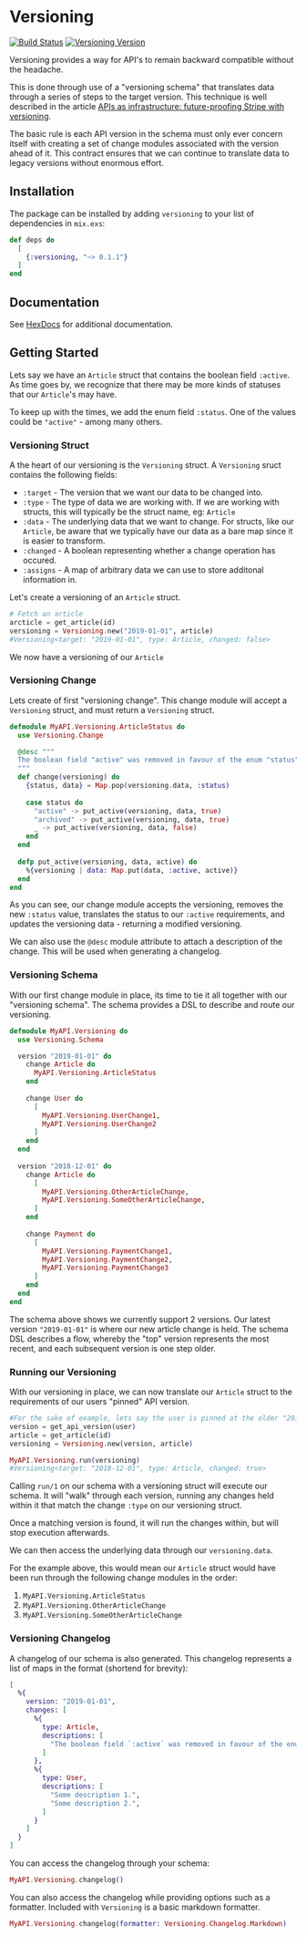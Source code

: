 # Versioning
[![Build Status](https://travis-ci.org/nsweeting/versioning.svg?branch=master)](https://travis-ci.org/nsweeting/versioning)
[![Versioning Version](https://img.shields.io/hexpm/v/versioning.svg)](https://hex.pm/packages/versioning)

Versioning provides a way for API's to remain backward compatible without the headache.

This is done through use of a "versioning schema" that translates data through a series
of steps to the target version. This technique is well described in the  article [APIs as infrastructure: future-proofing Stripe with versioning](https://stripe.com/blog/api-versioning).

The basic rule is each API version in the schema must only ever concern itself with creating a
set of change modules associated with the version ahead of it. This contract ensures
that we can continue to translate data to legacy versions without enormous effort.

## Installation

The package can be installed by adding `versioning` to your list of dependencies in `mix.exs`:

```elixir
def deps do
  [
    {:versioning, "~> 0.1.1"}
  ]
end
```

## Documentation

See [HexDocs](https://hexdocs.pm/versioning) for additional documentation.

## Getting Started

Lets say we have an `Article` struct that contains the boolean field `:active`. As time goes by, we recognize that there may be more kinds of statuses that our `Article`'s may have.

To keep up with the times, we add the enum field `:status`. One of the values could be `"active"` - among many others.

### Versioning Struct

A the heart of our versioning is the `Versioning` struct. A `Versioning` sruct contains the following fields: 

 - `:target` - The version that we want our data to be changed into.
 - `:type` - The type of data we are working with. If we are working with structs, this will typically be the struct name, eg: `Article`
 - `:data` - The underlying data that we want to change. For structs, like our `Article`, be aware that we typically have our data as a bare map since it is easier to transform.
 - `:changed` - A boolean representing whether a change operation has occured.
 - `:assigns` - A map of arbitrary data we can use to store additonal information in.

Let's create a versioning of an `Article` struct.

```elixir
# Fetch an article
arcticle = get_article(id)
versioning = Versioning.new("2019-01-01", article)
#Versioning<target: "2019-01-01", type: Article, changed: false>
```

We now have a versioning of our `Article`

### Versioning Change

Lets create of first "versioning change". This change module will accept a `Versioning` struct, and must return a `Versioning` struct.

```elixir
defmodule MyAPI.Versioning.ArticleStatus do
  use Versioning.Change

  @desc """
  The boolean field "active" was removed in favour of the enum "status".
  """
  def change(versioning) do
    {status, data} = Map.pop(versioning.data, :status)
    
    case status do
      "active" -> put_active(versioning, data, true)
      "archived" -> put_active(versioning, data, true)
      _ -> put_active(versioning, data, false)
    end
  end
  
  defp put_active(versioning, data, active) do
    %{versioning | data: Map.put(data, :active, active)}
  end
end
```

As you can see, our change module accepts the versioning, removes the new `:status` value, translates the status to our `:active` requirements, and updates the versioning data - returning a modified versioning.

We can also use the `@desc` module attribute to attach a description of the change. This will be used when generating
a changelog.

### Versioning Schema

With our first change module in place, its time to tie it all together with our "versioning schema". The schema provides a DSL to describe and route our versioning.

```elixir
defmodule MyAPI.Versioning do
  use Versioning.Schema

  version "2019-01-01" do
    change Article do
      MyAPI.Versioning.ArticleStatus
    end
    
    change User do
      [
        MyAPI.Versioning.UserChange1,
        MyAPI.Versioning.UserChange2
      ]
    end
  end
  
  version "2018-12-01" do
    change Article do
      [
        MyAPI.Versioning.OtherArticleChange,
        MyAPI.Versioning.SomeOtherArticleChange,
      ]
    end
    
    change Payment do
      [
        MyAPI.Versioning.PaymentChange1,
        MyAPI.Versioning.PaymentChange2,
        MyAPI.Versioning.PaymentChange3
      ]
    end
  end
end
```

The schema above shows we currently support 2 versions. Our latest version `"2019-01-01"` is where our new article change is held. The schema DSL describes a flow, whereby the "top" version represents the most recent, and each subsequent version is one step older.

### Running our Versioning

With our versioning in place, we can now translate our `Article` struct to the requirements of our users "pinned" API version.

```elixir
#For the sake of example, lets say the user is pinned at the older "2018-12-01" version.
version = get_api_version(user) 
article = get_article(id)
versioning = Versioning.new(version, article)

MyAPI.Versioning.run(versioning)
#Versioning<target: "2018-12-01", type: Article, changed: true>
```

Calling `run/1` on our schema with a versioning struct will execute our schema. It will "walk" through each version, running any changes held within it that match the change `:type` on our versioning struct.

Once a matching version is found, it will run the changes within, but will stop execution afterwards.

We can then access the underlying data through our `versioning.data`.

For the example above, this would mean our `Article` struct would have been run through the following change modules in the order:

1. `MyAPI.Versioning.ArticleStatus`
2. `MyAPI.Versioning.OtherArticleChange`
3. `MyAPI.Versioning.SomeOtherArticleChange`

### Versioning Changelog

A changelog of our schema is also generated. This changelog represents a list of maps in the format (shortend for brevity):

```elixir
[
  %{
    version: "2019-01-01",
    changes: [
      %{
        type: Article,
        descriptions: [
          "The boolean field `:active` was removed in favour of the enum `:status`."
        ]
      },
      %{
        type: User,
        descriptions: [
          "Some description 1.",
          "Some description 2.",
        ]
      }
    ]
  }
]
```

You can access the changelog through your schema:

```elixir
MyAPI.Versioning.changelog()
```

You can also access the changelog while providing options such as a formatter. Included with
`Versioning` is a basic markdown formatter.

```elixir
MyAPI.Versioning.changelog(formatter: Versioning.Changelog.Markdown)
```
